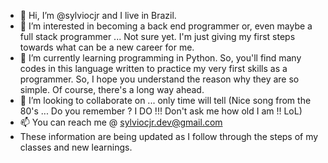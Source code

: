 - 👋 Hi, I’m @sylviocjr and I live in Brazil. 
- 👀 I’m interested in becoming a back end programmer or, even maybe a full stack programmer ... Not sure yet. I'm just giving my first steps towards what can be a new career for me.
- 🌱 I’m currently learning programming in Python. So, you'll find many codes in this language written to practice my very first skills as a programmer. So, I hope you understand the reason why they are so simple. Of course, there's a long way ahead. 
- 💞️ I’m looking to collaborate on ... only time will tell (Nice song from the 80's ... Do you remember ? I DO !!! Don't ask me how old I am !! LoL)
- 📫 You can reach me @ sylviocjr.dev@gmail.com
- These information are being updated as I follow through the steps of my classes and new learnings.
<!---
sylviocjr/sylviocjr is a ✨ special ✨ repository because its `README.md` (this file) appears on your GitHub profile.
You can click the Preview link to take a look at your changes.
--->

